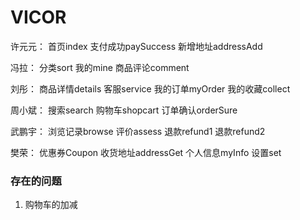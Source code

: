 # VICOR

许元元：
    首页index
    支付成功paySuccess
    新增地址addressAdd


冯拉：
    分类sort
    我的mine
    商品评论comment

刘彤：
    商品详情details
    客服service
    我的订单myOrder
    我的收藏collect


周小斌：
    搜索search
    购物车shopcart
    订单确认orderSure

武鹏宇：
    浏览记录browse
    评价assess
    退款refund1
    退款refund2


樊荣：
    优惠券Coupon
    收货地址addressGet
    个人信息myInfo
    设置set

### 存在的问题
1. 购物车的加减
